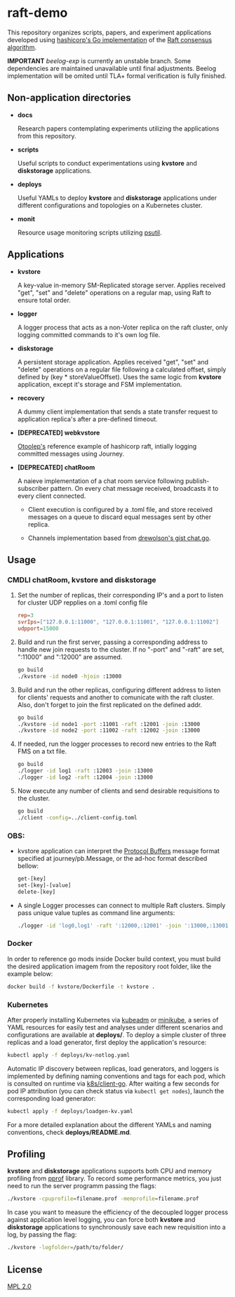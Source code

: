 # raft-demo

This repository organizes scripts, papers, and experiment applications developed using [hashicorp's Go implementation](https://github.com/hashicorp/raft) of the [Raft consensus algorithm](https://raft.github.io).

**IMPORTANT** *beelog-exp* is currently an unstable branch. Some dependencies are maintained unavailable until final adjustments. Beelog implementation will be omited until TLA+ formal verification is fully finished.

## Non-application directories

* **docs**

	Research papers contemplating experiments utilizing the applications from this repository.

* **scripts**

	Useful scripts to conduct experimentations using **kvstore** and **diskstorage** applications.

* **deploys**

	Useful YAMLs to deploy **kvstore** and **diskstorage** applications under different configurations and topologies on a Kubernetes cluster.

* **monit**

	Resource usage monitoring scripts utilizing [psutil](https://github.com/giampaolo/psutil).

## Applications

* **kvstore**

	A key-value in-memory SM-Replicated storage server. Applies received "get", "set" and "delete" operations on a regular map, using Raft to ensure total order.

* **logger**

	A logger process that acts as a non-Voter replica on the raft cluster, only logging committed commands to it's own log file.

* **diskstorage**

	A persistent storage application. Applies received "get", "set" and "delete" operations on a regular file following a calculated offset, simply defined by (key * storeValueOffset). Uses the same logic from **kvstore** application, except it's storage and FSM implementation.

* **recovery**

	A dummy client implementation that sends a state transfer request to application replica's after a pre-defined timeout.

* **[DEPRECATED] webkvstore**
	
	[Otoolep's](https://github.com/otoolep/hraftd) reference example of hashicorp raft, intially logging committed messages using Journey.

* **[DEPRECATED] chatRoom**

	A naieve implementation of a chat room service following publish-subscriber pattern. On every chat message received, broadcasts it to every client connected.
	
	- Client execution is configured by a .toml file, and store received messages on a queue to discard equal messages sent by other replica.

	- Channels implementation based from [drewolson's gist chat.go](https://gist.github.com/drewolson/3950226).

## Usage

### CMDLI chatRoom, kvstore and diskstorage 

1. Set the number of replicas, their corresponding IP's and a port to listen for cluster UDP repplies on a .toml config file

	```toml
	rep=3
	svrIps=["127.0.0.1:11000", "127.0.0.1:11001", "127.0.0.1:11002"]
	udpport=15000
	```

2. Build and run the first server, passing a corresponding address to handle new join requests to the cluster. If no "-port" and "-raft" are set, ":11000" and ":12000" are assumed.

	```bash
	go build
	./kvstore -id node0 -hjoin :13000
	```

3. Build and run the other replicas, configuring different address to listen for clients' requests and another to comunicate with the raft cluster. Also, don't forget to join the first replicated on the defined addr.
	
	```bash
	go build
	./kvstore -id node1 -port :11001 -raft :12001 -join :13000
	./kvstore -id node2 -port :11002 -raft :12002 -join :13000
	```

4. If needed, run the logger processes to record new entries to the Raft FMS on a txt file.
	
	```bash
	go build
	./logger -id log1 -raft :12003 -join :13000
	./logger -id log2 -raft :12004 -join :13000
	```

5. Now execute any number of clients and send desirable requisitions to the cluster.

	```bash
	go build
	./client -config=../client-config.toml
	```

### OBS:

- kvstore application can interpret the [Protocol Buffers](https://developers.google.com/protocol-buffers/) message format specified at journey/pb.Message, or the ad-hoc format described bellow:

	```bash
	get-[key]
	set-[key]-[value]
	delete-[key]
	```

- A single Logger processes can connect to multiple Raft clusters. Simply pass unique value tuples as command line arguments:

	```bash
	./logger -id 'log0,log1' -raft ':12000,:12001' -join ':13000,:13001'
	```

### Docker

In order to reference go mods inside Docker build context, you must build the desired application imagem from the repository root folder, like the example below:

```bash
docker build -f kvstore/Dockerfile -t kvstore .
```

### Kubernetes
After properly installing Kubernetes via [kubeadm](https://vitux.com/install-and-deploy-kubernetes-on-ubuntu/) or [minikube](https://kubernetes.io/docs/tasks/tools/install-minikube/), a series of YAML resources for easily test and analyses under different scenarios and configurations are available at **deploys/**. To deploy a simple cluster of three replicas and a load generator, first deploy the application's resource:

```bash
kubectl apply -f deploys/kv-notlog.yaml
```

Automatic IP discovery between replicas, load generators, and loggers is implemented by defining naming conventions and tags for each pod, which is consulted on runtime via [k8s/client-go](https://github.com/kubernetes/client-go). After waiting a few seconds for pod IP attribution (you can check status via ```kubectl get nodes```), launch the corresponding load generator:

```bash
kubectl apply -f deploys/loadgen-kv.yaml
```

For a more detailed explanation about the different YAMLs and naming conventions, check **deploys/README.md**.

## Profiling

**kvstore** and **diskstorage** applications supports both CPU and memory profiling from [pprof](https://golang.org/pkg/runtime/pprof/) library. To record some performance metrics, you just need to run the server programm passing the flags:

```bash
./kvstore -cpuprofile=filename.prof -memprofile=filename.prof
```

In case you want to measure the efficiency of the decoupled logger process against application level logging, you can force both **kvstore** and **diskstorage** applications to synchronously save each new requisition into a log, by passing the flag:

```bash
./kvstore -logfolder=/path/to/folder/
```

## License
[MPL 2.0](https://www.mozilla.org/en-US/MPL/2.0/)

